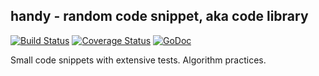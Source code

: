 ## handy - random code snippet, aka code library
[![Build Status](https://travis-ci.org/lziest/handy.svg?branch=master)](https://travis-ci.org/lziest/handy)
[![Coverage Status](http://codecov.io/github/lziest/handy/coverage.svg?branch=master)](http://codecov.io/github/lziest/handy?branch=master)
[![GoDoc](https://godoc.org/github.com/lziest/handy?status.png)](https://godoc.org/github.com/lziest/handy)

Small code snippets with extensive tests. Algorithm practices.
